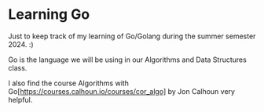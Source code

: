 # Learning Go

Just to keep track of my learning of Go/Golang during the summer semester 2024. :)

Go is the language we will be using in our Algorithms and Data Structures class. 

I also find the course Algorithms with Go[https://courses.calhoun.io/courses/cor_algo] by Jon Calhoun very helpful.
